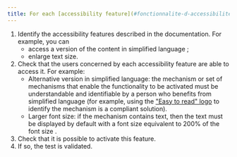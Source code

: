 ```yaml
---
title: For each [accessibility feature](#fonctionnalite-d-accessibilite) described in the [documentation](#documentation), the [mechanism for enabling an accessibility feature](#mecanisme-qui-permet-d'activer-une-fonctionnalite-d-accessibilite) meets the accessibility needs of the users concerned. Is this rule respected (excluding special cases)?
---
```


1. Identify the accessibility features described in the documentation. For example, you can 
	- access a version of the content in simplified language ;
	- enlarge text size.
2. Check that the users concerned by each accessibility feature are able to access it. For example:
	- Alternative version in simplified language: the mechanism or set of mechanisms that enable the functionality to be activated must be understandable and identifiable by a person who benefits from simplified language (for example, using the <a href="https://www.inclusion-europe.eu/easy-to-read/" hreflang="en">"Easy to read" logo</a> to identify the mechanism is a compliant solution).
	- Larger font size: if the mechanism contains text, then the text must be displayed by default with a font size equivalent to 200% of the font size .
3. Check that it is possible to activate this feature.
4. If so, the test is validated.